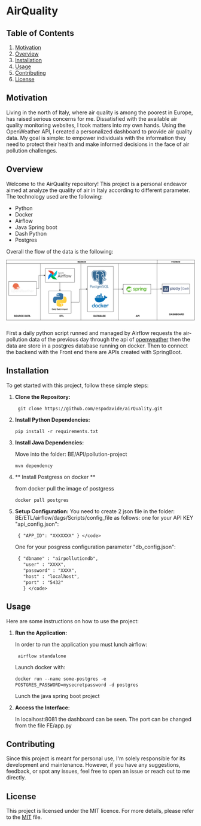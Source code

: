 # AirQuality
## Table of Contents
1. [Motivation](#motivation)
2. [Overview](#overview)
3. [Installation](#installation)
4. [Usage](#usage)
6. [Contributing](#contributing)
7. [License](#license)

## Motivation
Living in the north of Italy, where air quality is among the poorest in Europe, has raised serious concerns for me. Dissatisfied with the available air quality monitoring websites, I took matters into my own hands. Using the OpenWeather API, I created a personalized dashboard to provide air quality data. My goal is simple: to empower individuals with the information they need to protect their health and make informed decisions in the face of air pollution challenges.


## Overview

Welcome to the AirQuality repository! This project is a personal endeavor aimed at analyze the quality of air in Italy according to different parameter. The technology used are the following:

* Python
* Docker
* Airflow
* Java Spring boot
* Dash Python
* Postgres

Overall the flow of the data is the following:

![Architecture](AirQaulityLight.png)


First a daily python script runned and managed by Airflow requests the air-pollution data of the previous day through the api of [openweather](https://openweathermap.org/api) then the data are store in a postgres database running on docker. Then to connect the backend with the Front end there are APIs created with SpringBoot. 


## Installation

To get started with this project, follow these simple steps:

1. **Clone the Repository:**
   
        git clone https://github.com/espodavide/airQuality.git
   
2. **Install Python Dependencies:**

       pip install -r requirements.txt

3. **Install Java Dependencies:**
   
   Move into the folder: BE/API/pollution-project

       mvn dependency
  
4. ** Install Postgress on docker **

    from docker  pull the image of postgress

       docker pull postgres
   
6. **Setup Configuration:**
  You need to create 2 json file in the folder: BE/ETL/airflow/dags/Scripts/config_file as follows:
  one for your API KEY "api_config.json":

        { "APP_ID": "XXXXXXX" } </code>

    One for your posgress configuration parameter "db_config.json":
      
        { "dbname" : "airpollutiondb",
          "user" : "XXXX",
          "password" : "XXXX",
          "host" : "localhost",
          "port" : "5432"    
          } </code>
  
    


## Usage

Here are some instructions on how to use the project:

1. **Run the Application:**
   
   In order to run the application you must lunch airflow:

        airflow standalone

   Launch docker with:

       docker run --name some-postgres -e POSTGRES_PASSWORD=mysecretpassword -d postgres

   Lunch the java spring boot project
3. **Access the Interface:**
   
   In localhost:8081 the dashboard can be seen. The port can be changed from the file FE/app.py 

## Contributing

Since this project is meant for personal use, I'm solely responsible for its development and maintenance. However, if you have any suggestions, feedback, or spot any issues, feel free to open an issue or reach out to me directly.

## License
This project is licensed under the MIT licence. For more details, please refer to the [MIT](https://choosealicense.com/licenses/mit/) file.


